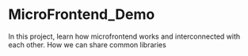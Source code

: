 # MicroFrontend_Demo
In this project, learn how microfrontend works and interconnected with each other. How we can share common libraries 
